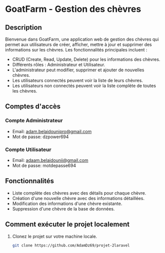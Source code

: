 # GoatFarm - Gestion des chèvres

## Description
Bienvenue dans GoatFarm, une application web de gestion des chèvres qui permet aux utilisateurs de créer, afficher, mettre à jour et supprimer des informations sur les chèvres. Les fonctionnalités principales incluent :

- CRUD (Create, Read, Update, Delete) pour les informations des chèvres.
- Différents rôles : Administrateur et Utilisateur.
- L'administrateur peut modifier, supprimer et ajouter de nouvelles chèvres.
- Les utilisateurs connectés peuvent voir la liste de leurs chèvres.
- Les utilisateurs non connectés peuvent voir la liste complète de toutes les chèvres.

## Comptes d'accès

### Compte Administrateur
- Email: adam.belaidounipro@gmail.com
- Mot de passe: dzpower694

### Compte Utilisateur
- Email: adaam.belaidounii@gmail.com
- Mot de passe: motdepasse694

## Fonctionnalités
- Liste complète des chèvres avec des détails pour chaque chèvre.
- Création d'une nouvelle chèvre avec des informations détaillées.
- Modification des informations d'une chèvre existante.
- Suppression d'une chèvre de la base de données.

## Comment exécuter le projet localement
1. Clonez le projet sur votre machine locale.
   ```bash
   git clone https://github.com/AdamDz69/projet-2laravel

